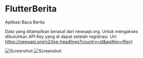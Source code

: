 # FlutterBerita
Aplikasi Baca Berita

Data yang ditampilkan berasal dari newsapi.org.
Untuk mengakses dibutuhkan API Key yang di dapat setelah registrasi.
Url: https://newsapi.org/v2/top-headlines?country=id&apiKey=(Key)

![Screenshot](https://raw.github.com/Cama000/FlutterBerita/master/Documentation/ScreenShoot/Home.jpeg)
![Screenshot](https://raw.github.com/Cama000/FlutterBerita/master/Documentation/ScreenShoot/Article.jpeg)
